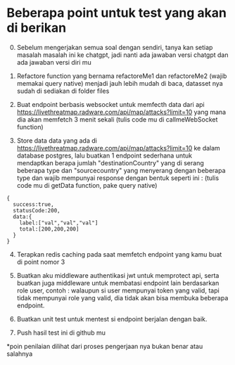 # Beberapa point untuk test yang akan di berikan

0. Sebelum mengerjakan semua soal dengan sendiri, tanya kan setiap masalah masalah ini ke chatgpt, jadi nanti ada jawaban versi chatgpt dan ada jawaban versi diri mu

1. Refactore function yang bernama refactoreMe1 dan refactoreMe2 (wajib memakai query native) menjadi jauh lebih mudah di baca, datasset nya sudah di sediakan di folder files

2. Buat endpoint berbasis websocket untuk memfecth data dari api https://livethreatmap.radware.com/api/map/attacks?limit=10 yang mana dia akan memfetch 3 menit sekali (tulis code mu di callmeWebSocket function)

3. Store data data yang ada di https://livethreatmap.radware.com/api/map/attacks?limit=10 ke dalam database postgres, lalu buatkan 1 endpoint sederhana untuk mendaptkan berapa jumlah "destinationCountry" yang di serang beberapa type dan "sourcecountry" yang menyerang dengan beberapa type
   dan wajib mempunyai response dengan bentuk seperti ini :
   (tulis code mu di getData function, pake query native)

```
{
  success:true,
  statusCode:200,
  data:{
    label:["val","val","val"]
    total:[200,200,200]
  }
}
```

4. Terapkan redis caching pada saat memfetch endpoint yang kamu buat di point nomor 3

5. Buatkan aku middleware authentikasi jwt untuk memprotect api, serta buatkan juga middleware untuk membatasi endpoint lain berdasarkan role user, contoh :
   walaupun si user mempunyai token yang valid, tapi tidak mempunyai role yang valid, dia tidak akan bisa membuka beberapa endpoint.

6. Buatkan unit test untuk mentest si endpoint berjalan dengan baik.

7. Push hasil test ini di github mu

*poin penilaian dilihat dari proses pengerjaan nya bukan benar atau salahnya
